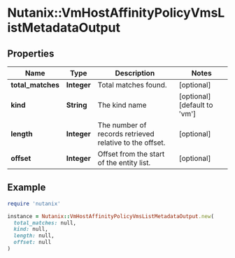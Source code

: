 # Nutanix::VmHostAffinityPolicyVmsListMetadataOutput

## Properties

| Name | Type | Description | Notes |
| ---- | ---- | ----------- | ----- |
| **total_matches** | **Integer** | Total matches found. | [optional] |
| **kind** | **String** | The kind name | [optional][default to &#39;vm&#39;] |
| **length** | **Integer** | The number of records retrieved relative to the offset. | [optional] |
| **offset** | **Integer** | Offset from the start of the entity list. | [optional] |

## Example

```ruby
require 'nutanix'

instance = Nutanix::VmHostAffinityPolicyVmsListMetadataOutput.new(
  total_matches: null,
  kind: null,
  length: null,
  offset: null
)
```

